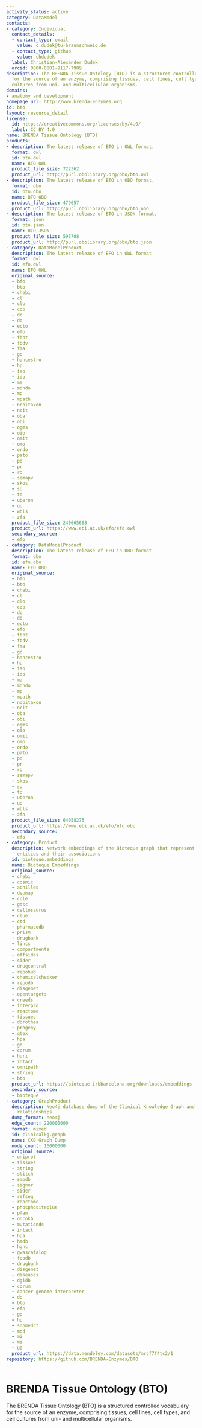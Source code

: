 ```yaml
---
activity_status: active
category: DataModel
contacts:
- category: Individual
  contact_details:
  - contact_type: email
    value: c.dudek@tu-braunschweig.de
  - contact_type: github
    value: chdudek
  label: Christian-Alexander Dudek
  orcid: 0000-0001-9117-7909
description: The BRENDA Tissue Ontology (BTO) is a structured controlled vocabulary
  for the source of an enzyme, comprising tissues, cell lines, cell types, and cell
  cultures from uni- and multicellular organisms.
domains:
- anatomy and development
homepage_url: http://www.brenda-enzymes.org
id: bto
layout: resource_detail
license:
  id: https://creativecommons.org/licenses/by/4.0/
  label: CC BY 4.0
name: BRENDA Tissue Ontology (BTO)
products:
- description: The latest release of BTO in OWL format.
  format: owl
  id: bto.owl
  name: BTO OWL
  product_file_size: 722362
  product_url: http://purl.obolibrary.org/obo/bto.owl
- description: The latest release of BTO in OBO format.
  format: obo
  id: bto.obo
  name: BTO OBO
  product_file_size: 479657
  product_url: http://purl.obolibrary.org/obo/bto.obo
- description: The latest release of BTO in JSON format.
  format: json
  id: bto.json
  name: BTO JSON
  product_file_size: 595708
  product_url: http://purl.obolibrary.org/obo/bto.json
- category: DataModelProduct
  description: The latest release of EFO in OWL format
  format: owl
  id: efo.owl
  name: EFO OWL
  original_source:
  - bfo
  - bto
  - chebi
  - cl
  - clo
  - cob
  - dc
  - do
  - ecto
  - efo
  - fbbt
  - fbdv
  - fma
  - go
  - hancestro
  - hp
  - iao
  - ido
  - ma
  - mondo
  - mp
  - mpath
  - ncbitaxon
  - ncit
  - oba
  - obi
  - ogms
  - oio
  - omit
  - omo
  - ordo
  - pato
  - po
  - pr
  - ro
  - semapv
  - skos
  - so
  - to
  - uberon
  - uo
  - wbls
  - zfa
  product_file_size: 240665663
  product_url: https://www.ebi.ac.uk/efo/efo.owl
  secondary_source:
  - efo
- category: DataModelProduct
  description: The latest release of EFO in OBO format
  format: obo
  id: efo.obo
  name: EFO OBO
  original_source:
  - bfo
  - bto
  - chebi
  - cl
  - clo
  - cob
  - dc
  - do
  - ecto
  - efo
  - fbbt
  - fbdv
  - fma
  - go
  - hancestro
  - hp
  - iao
  - ido
  - ma
  - mondo
  - mp
  - mpath
  - ncbitaxon
  - ncit
  - oba
  - obi
  - ogms
  - oio
  - omit
  - omo
  - ordo
  - pato
  - po
  - pr
  - ro
  - semapv
  - skos
  - so
  - to
  - uberon
  - uo
  - wbls
  - zfa
  product_file_size: 64058275
  product_url: https://www.ebi.ac.uk/efo/efo.obo
  secondary_source:
  - efo
- category: Product
  description: Network embeddings of the Bioteque graph that represent biological
    entities and their associations
  id: bioteque.embeddings
  name: Bioteque Embeddings
  original_source:
  - chebi
  - cosmic
  - achilles
  - depmap
  - ccle
  - gdsc
  - cellosaurus
  - clue
  - ctd
  - pharmacodb
  - prism
  - drugbank
  - lincs
  - compartments
  - offsides
  - sider
  - drugcentral
  - repohub
  - chemicalchecker
  - repodb
  - disgenet
  - opentargets
  - creeds
  - interpro
  - reactome
  - tissues
  - dorothea
  - progeny
  - gtex
  - hpa
  - go
  - corum
  - huri
  - intact
  - omnipath
  - string
  - bto
  product_url: https://bioteque.irbbarcelona.org/downloads/embeddings
  secondary_source:
  - bioteque
- category: GraphProduct
  description: Neo4j database dump of the Clinical Knowledge Graph and additional
    relationships
  dump_format: neo4j
  edge_count: 220000000
  format: mixed
  id: clinicalkg.graph
  name: CKG Graph Dump
  node_count: 16000000
  original_source:
  - uniprot
  - tissues
  - string
  - stitch
  - smpdb
  - signor
  - sider
  - refseq
  - reactome
  - phosphositeplus
  - pfam
  - oncokb
  - mutationds
  - intact
  - hpa
  - hmdb
  - hgnc
  - gwascatalog
  - foodb
  - drugbank
  - disgenet
  - diseases
  - dgidb
  - corum
  - cancer-genome-interpreter
  - do
  - bto
  - efo
  - go
  - hp
  - snomedct
  - mod
  - mi
  - ms
  - uo
  product_url: https://data.mendeley.com/datasets/mrcf7f4tc2/1
repository: https://github.com/BRENDA-Enzymes/BTO
---
```

# BRENDA Tissue Ontology (BTO)

The BRENDA Tissue Ontology (BTO) is a structured controlled vocabulary for the source of an enzyme, comprising tissues, cell lines, cell types, and cell cultures from uni- and multicellular organisms.